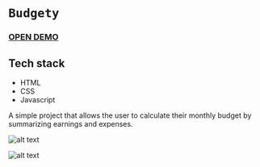 # `Budgety`

### [OPEN DEMO](https://budgety-tg.netlify.app/)

## Tech stack
- HTML
- CSS
- Javascript

A simple project that allows the user to calculate their monthly budget by summarizing earnings and expenses. 


![alt text](https://github.com/nerooc/budgety/blob/master/budgety_preview_1.png)





![alt text](https://github.com/nerooc/budgety/blob/master/budgety_preview_2.png)
